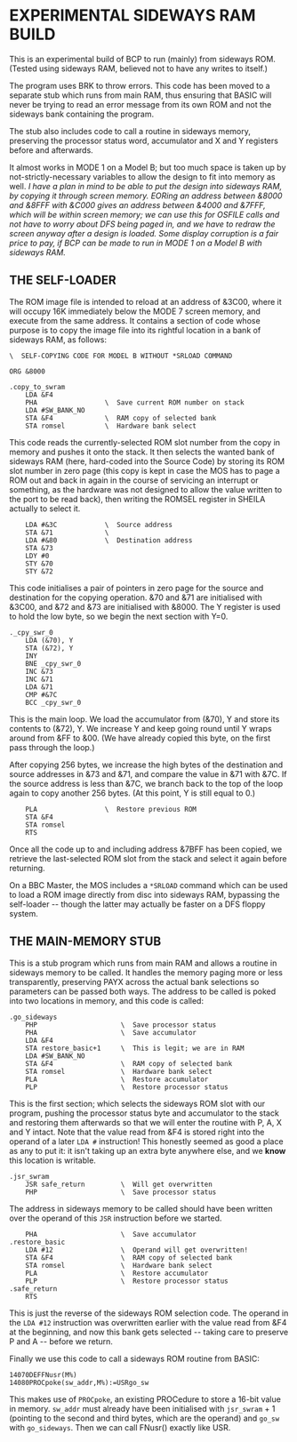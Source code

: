 # EXPERIMENTAL SIDEWAYS RAM BUILD

This is an experimental build of BCP to run  (mainly)  from sideways
ROM.  (Tested using sideways RAM, believed not to have any writes to
itself.)

The program uses BRK to throw errors.  This code has been moved to a
separate stub which runs from main RAM, thus ensuring that BASIC will
never be trying to read an error message from its own ROM and not the
sideways bank containing the program.

The stub also includes code to call a routine in sideways memory,
preserving the processor status word, accumulator and X and Y registers
before and afterwards.

It almost works in MODE 1 on a Model B; but too much space is taken up
by not-strictly-necessary variables to allow the design to fit into
memory as well.  _I have a plan in mind to be able to put the design_
_into sideways RAM, by copying it through screen memory.  EORing an_
_address between &8000 and &8FFF with &C000 gives an address between_
_&4000 and &7FFF, which will be within screen memory; we can use this_
_for OSFILE calls and not have to worry about DFS being paged in, and_
_we have to redraw the screen anyway after a design is loaded.  Some_
_display corruption is a fair price to pay, if BCP can be made to run_
_in MODE 1 on a Model B with sideways RAM._

## THE SELF-LOADER

The ROM image file is intended to reload at an address of &3C00, where it
will occupy 16K immediately below the MODE 7 screen memory, and execute
from the same address.  It  contains a section of code whose purpose is
to copy the image file into its rightful location in a bank of sideways
RAM, as follows:
```
\  SELF-COPYING CODE FOR MODEL B WITHOUT *SRLOAD COMMAND

ORG &8000

.copy_to_swram
    LDA &F4
    PHA                 \  Save current ROM number on stack
    LDA #SW_BANK_NO
    STA &F4             \  RAM copy of selected bank
    STA romsel          \  Hardware bank select
```
This code reads the currently-selected ROM slot number from the copy in
memory and pushes it onto the stack.  It then selects the wanted bank
of sideways RAM  (here, hard-coded into the Source Code)  by storing its
ROM slot number in zero page  (this copy is kept in case the MOS has to
page a ROM out and back in again in the course of servicing an interrupt
or something, as the hardware was not designed to allow the value written
to the port to be read back),  then writing the ROMSEL register in SHEILA
actually to select it.

```
    LDA #&3C            \  Source address
    STA &71             \
    LDA #&80            \  Destination address
    STA &73
    LDY #0
    STY &70
    STY &72
```
This code initialises a pair of pointers in zero page for the source and
destination for the copying operation.  &70 and &71 are initialised with
&3C00, and &72 and &73 are initialised with &8000.  The  Y register is
used to hold the low byte, so we begin the next section with Y=0.
```
._cpy_swr_0
    LDA (&70), Y
    STA (&72), Y
    INY
    BNE _cpy_swr_0
    INC &73
    INC &71
    LDA &71
    CMP #&7C
    BCC _cpy_swr_0
```
This is the main loop.  We load the accumulator from (&70), Y and store
its contents to (&72), Y.  We increase Y and keep going round until Y
wraps around from &FF to &00.  (We have already copied this byte, on the
first pass through the loop.)

After copying 256 bytes, we increase the high bytes of the destination
and source addresses in &73 and &71, and compare the value in &71 with
&7C.  If the source address is less than &7C, we branch back to the top
of the loop again to copy another 256 bytes.  (At this point, Y is
still equal to 0.)

```
    PLA                 \  Restore previous ROM
    STA &F4
    STA romsel
    RTS
```
Once all the code up to and including address &7BFF has been copied, we
retrieve the last-selected ROM slot from the stack and select it again
before returning.

On a BBC Master, the MOS includes a `*SRLOAD` command which can be used
to load a ROM image directly from disc into sideways RAM, bypassing the
self-loader -- though the latter may actually be faster on a DFS floppy
system.

## THE MAIN-MEMORY STUB

This is a stub program which runs from main RAM and allows a routine in
sideways memory to be called.  It handles the memory paging more or
less transparently, preserving PAYX across the actual bank selections
so parameters can be passed both ways.  The address to be called is
poked into two locations in memory, and this code is called:

```
.go_sideways
    PHP                     \  Save processor status
    PHA                     \  Save accumulator
    LDA &F4
    STA restore_basic+1     \  This is legit; we are in RAM
    LDA #SW_BANK_NO
    STA &F4                 \  RAM copy of selected bank
    STA romsel              \  Hardware bank select
    PLA                     \  Restore accumulator
    PLP                     \  Restore processor status
```
This is the first section; which selects the sideways ROM slot with our
program, pushing the processor status byte and accumulator to the stack
and restoring them afterwards so that we will enter the routine with P,
A, X and Y intact.  Note that the value read from &F4 is stored right
into the operand of a later `LDA #` instruction!  This honestly seemed
as good a place as any to put it: it isn't taking up an extra byte
anywhere else, and we **know** this location is writable.
```
.jsr_swram
    JSR safe_return         \  Will get overwritten
    PHP                     \  Save processor status
```
The address in sideways memory to be called should have been written over
the operand of this `JSR` instruction before we started.
```
    PHA                     \  Save accumulator
.restore_basic
    LDA #12                 \  Operand will get overwritten!
    STA &F4                 \  RAM copy of selected bank
    STA romsel              \  Hardware bank select
    PLA                     \  Restore accumulator
    PLP                     \  Restore processor status
.safe_return
    RTS
```
This is just the reverse of the sideways ROM selection code.  The operand
in the `LDA #12` instruction was overwritten earlier with the value read
from &F4 at the beginning, and now this bank gets selected -- taking care
to preserve P and A -- before we return.


Finally we use this code to call a sideways ROM routine from BASIC:

```
14070DEFFNusr(M%)
14080PROCpoke(sw_addr,M%):=USRgo_sw
```
This makes use of `PROCpoke`, an existing PROCedure to store a 16-bit
value in memory.  `sw_addr` must already have been initialised with
`jsr_swram` + 1  (pointing to the second and third bytes, which are the
operand)  and `go_sw` with `go_sideways`.  Then we can call FNusr()
exactly like USR.
